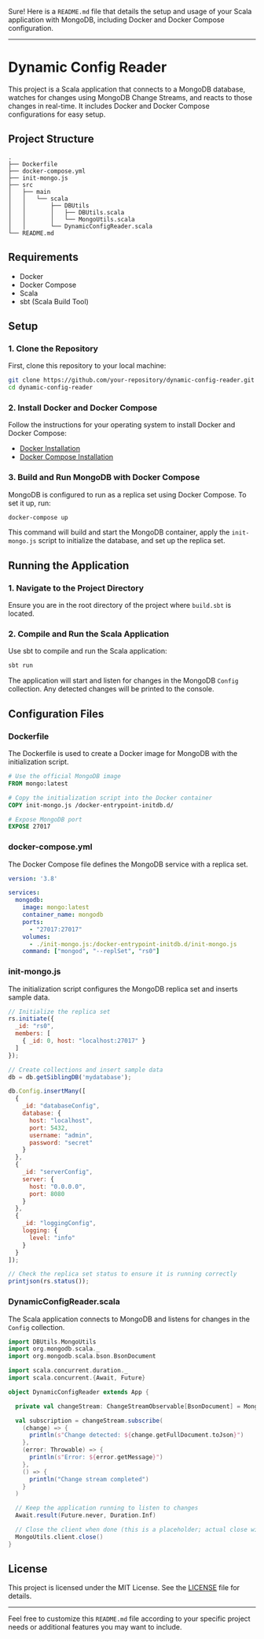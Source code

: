 Sure! Here is a `README.md` file that details the setup and usage of your Scala application with MongoDB, including Docker and Docker Compose configuration.

---

# Dynamic Config Reader

This project is a Scala application that connects to a MongoDB database, watches for changes using MongoDB Change Streams, and reacts to those changes in real-time. It includes Docker and Docker Compose configurations for easy setup.

## Project Structure

```
.
├── Dockerfile
├── docker-compose.yml
├── init-mongo.js
├── src
│   ├── main
│   │   └── scala
│   │       ├── DBUtils
│   │       │   ├── DBUtils.scala
│   │       │   └── MongoUtils.scala
│   │       └── DynamicConfigReader.scala
└── README.md
```

## Requirements

- Docker
- Docker Compose
- Scala
- sbt (Scala Build Tool)

## Setup

### 1. Clone the Repository

First, clone this repository to your local machine:

```bash
git clone https://github.com/your-repository/dynamic-config-reader.git
cd dynamic-config-reader
```

### 2. Install Docker and Docker Compose

Follow the instructions for your operating system to install Docker and Docker Compose:

- [Docker Installation](https://docs.docker.com/get-docker/)
- [Docker Compose Installation](https://docs.docker.com/compose/install/)

### 3. Build and Run MongoDB with Docker Compose

MongoDB is configured to run as a replica set using Docker Compose. To set it up, run:

```bash
docker-compose up
```

This command will build and start the MongoDB container, apply the `init-mongo.js` script to initialize the database, and set up the replica set.

## Running the Application

### 1. Navigate to the Project Directory

Ensure you are in the root directory of the project where `build.sbt` is located.

### 2. Compile and Run the Scala Application

Use sbt to compile and run the Scala application:

```bash
sbt run
```

The application will start and listen for changes in the MongoDB `Config` collection. Any detected changes will be printed to the console.

## Configuration Files

### Dockerfile

The Dockerfile is used to create a Docker image for MongoDB with the initialization script.

```dockerfile
# Use the official MongoDB image
FROM mongo:latest

# Copy the initialization script into the Docker container
COPY init-mongo.js /docker-entrypoint-initdb.d/

# Expose MongoDB port
EXPOSE 27017
```

### docker-compose.yml

The Docker Compose file defines the MongoDB service with a replica set.

```yaml
version: '3.8'

services:
  mongodb:
    image: mongo:latest
    container_name: mongodb
    ports:
      - "27017:27017"
    volumes:
      - ./init-mongo.js:/docker-entrypoint-initdb.d/init-mongo.js
    command: ["mongod", "--replSet", "rs0"]
```

### init-mongo.js

The initialization script configures the MongoDB replica set and inserts sample data.

```javascript
// Initialize the replica set
rs.initiate({
  _id: "rs0",
  members: [
    { _id: 0, host: "localhost:27017" }
  ]
});

// Create collections and insert sample data
db = db.getSiblingDB('mydatabase');

db.Config.insertMany([
  {
    _id: "databaseConfig",
    database: {
      host: "localhost",
      port: 5432,
      username: "admin",
      password: "secret"
    }
  },
  {
    _id: "serverConfig",
    server: {
      host: "0.0.0.0",
      port: 8080
    }
  },
  {
    _id: "loggingConfig",
    logging: {
      level: "info"
    }
  }
]);

// Check the replica set status to ensure it is running correctly
printjson(rs.status());
```

### DynamicConfigReader.scala

The Scala application connects to MongoDB and listens for changes in the `Config` collection.

```scala
import DBUtils.MongoUtils
import org.mongodb.scala._
import org.mongodb.scala.bson.BsonDocument

import scala.concurrent.duration._
import scala.concurrent.{Await, Future}

object DynamicConfigReader extends App {

  private val changeStream: ChangeStreamObservable[BsonDocument] = MongoUtils.collection.watch[BsonDocument]()

  val subscription = changeStream.subscribe(
    (change) => {
      println(s"Change detected: ${change.getFullDocument.toJson}")
    },
    (error: Throwable) => {
      println(s"Error: ${error.getMessage}")
    },
    () => {
      println("Change stream completed")
    }
  )

  // Keep the application running to listen to changes
  Await.result(Future.never, Duration.Inf)

  // Close the client when done (this is a placeholder; actual close will not be reached in this example)
  MongoUtils.client.close()
}
```

## License

This project is licensed under the MIT License. See the [LICENSE](LICENSE) file for details.

---

Feel free to customize this `README.md` file according to your specific project needs or additional features you may want to include.